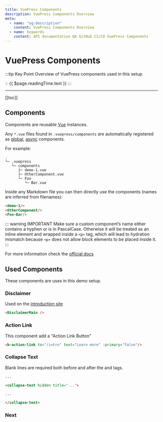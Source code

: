 ```yaml
---
title: VuePress Components
description: VuePress Components Overview
meta:
  - name: "og:description"
    content: VuePress Components Overview
  - name: keywords
    content: API documentation QA GitHub CI/CD VuePress Components
---
```


# VuePress Components

:::tip Key Point
Overview of VuePress components used in this setup

:bulb: {{ $page.readingTime.text }}
:::

---

[[toc]]

## Components

Components are reusable [Vue](https://vuejs.org/v2/guide/components.html "Link to Vue docs about components") instances.

Any `*.vue` files found in `.vuepress/components` are automatically registered as [global](https://vuejs.org/v2/guide/components-registration.html#Global-Registration "Link to Vue docs"), [async](https://vuejs.org/v2/guide/components-dynamic-async.html#Async-Components "Link to Vue async docs") components.

For example:

```shell
.
└─ .vuepress
   └─ components
      ├─ demo-1.vue
      ├─ OtherComponent.vue
      └─ Foo
         └─ Bar.vue
```

Inside any Markdown file you can then directly use the components (names are inferred from filenames):

``` md
<demo-1/>
<OtherComponent/>
<Foo-Bar/>
```

<demo-1></demo-1>

<OtherComponent/>

<Foo-Bar/>

::: warning IMPORTANT
Make sure a custom component’s name either contains a hyphen or is in PascalCase.
Otherwise it will be treated as an inline element and wrapped inside a `<p>` tag, which will lead to hydration mismatch because `<p>` does not allow block elements to be placed inside it.
:::

For more information check the [official docs](https://vuepress.vuejs.org/guide/using-vue.html "Link to VuePress docs")

## Used Components

These components are uses in this demo setup.

### Disclaimer

Used on the [introduction site](./intro#about)

```md
<DisclaimerMain />
```

<DisclaimerMain />

### Action Link

This component add a "Action Link Button"

```md
<b-action-link to="/intro" text="Learn more" :primary="false"/>
```

<b-action-link to="/intro" text="Learn more" :primary="false"/>

### Collapse Text

Blank lines are required both before and after the <collapse> and </collapse> tags.

```md
...

<collapse-text hidden title="...">

...

</collapse-text>
```

<collapse-text hidden title="CLI Options">

Hello World

</collapse-text>

### Next
